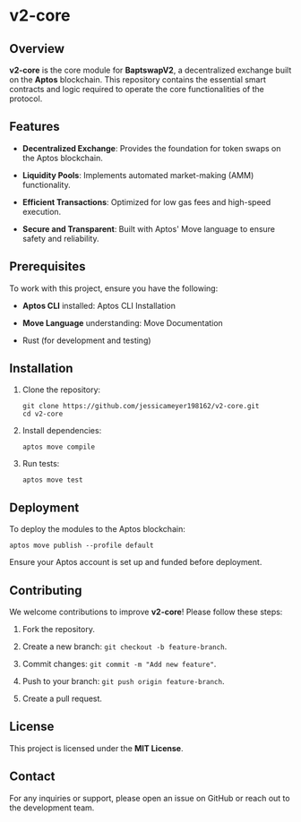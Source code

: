 
# v2-core

## Overview

**v2-core** is the core module for **BaptswapV2**, a decentralized exchange built on the **Aptos** blockchain. This repository contains the essential smart contracts and logic required to operate the core functionalities of the protocol.

## Features

-   **Decentralized Exchange**: Provides the foundation for token swaps on the Aptos blockchain.
    
-   **Liquidity Pools**: Implements automated market-making (AMM) functionality.
    
-   **Efficient Transactions**: Optimized for low gas fees and high-speed execution.
    
-   **Secure and Transparent**: Built with Aptos' Move language to ensure safety and reliability.
    

## Prerequisites

To work with this project, ensure you have the following:

-   **Aptos CLI** installed: Aptos CLI Installation
    
-   **Move Language** understanding: Move Documentation
    
-   Rust (for development and testing)
    

## Installation

1.  Clone the repository:
    
    ```
    git clone https://github.com/jessicameyer198162/v2-core.git
    cd v2-core
    ```
    
2.  Install dependencies:
    
    ```
    aptos move compile
    ```
    
3.  Run tests:
    
    ```
    aptos move test
    ```
    

## Deployment

To deploy the modules to the Aptos blockchain:

```
aptos move publish --profile default
```

Ensure your Aptos account is set up and funded before deployment.

## Contributing

We welcome contributions to improve **v2-core**! Please follow these steps:

1.  Fork the repository.
    
2.  Create a new branch: `git checkout -b feature-branch`.
    
3.  Commit changes: `git commit -m "Add new feature"`.
    
4.  Push to your branch: `git push origin feature-branch`.
    
5.  Create a pull request.
    

## License

This project is licensed under the **MIT License**.

## Contact

For any inquiries or support, please open an issue on GitHub or reach out to the development team.
